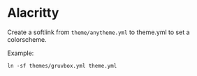 # Alacritty

Create a softlink from `theme/anytheme.yml` to theme.yml to set a colorscheme.

Example:

```
ln -sf themes/gruvbox.yml theme.yml
```

